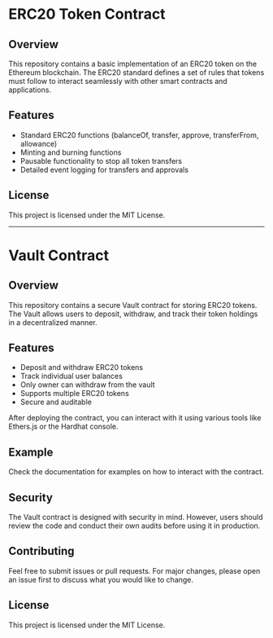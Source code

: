 # ERC20 Token Contract

## Overview

This repository contains a basic implementation of an ERC20 token on the Ethereum blockchain. The ERC20 standard defines a set of rules that tokens must follow to interact seamlessly with other smart contracts and applications.

## Features

- Standard ERC20 functions (balanceOf, transfer, approve, transferFrom, allowance)
- Minting and burning functions
- Pausable functionality to stop all token transfers
- Detailed event logging for transfers and approvals


## License

This project is licensed under the MIT License.

---

# Vault Contract

## Overview

This repository contains a secure Vault contract for storing ERC20 tokens. The Vault allows users to deposit, withdraw, and track their token holdings in a decentralized manner.

## Features

- Deposit and withdraw ERC20 tokens
- Track individual user balances
- Only owner can withdraw from the vault
- Supports multiple ERC20 tokens
- Secure and auditable

After deploying the contract, you can interact with it using various tools like Ethers.js or the Hardhat console.

## Example

Check the documentation for examples on how to interact with the contract.

## Security

The Vault contract is designed with security in mind. However, users should review the code and conduct their own audits before using it in production.

## Contributing

Feel free to submit issues or pull requests. For major changes, please open an issue first to discuss what you would like to change.

## License

This project is licensed under the MIT License.

